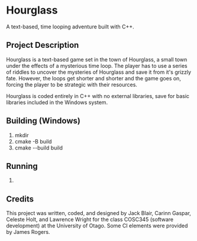 # Hourglass
A text-based, time looping adventure built with C++. 

## Project Description
Hourglass is a text-based game set in the town of Hourglass, a small town under the effects of a mysterious time loop. The player has to use a series of riddles to uncover the mysteries of Hourglass and save it from it's grizzly fate. However, the loops get shorter and shorter and the game goes on, forcing the player to be strategic with their resources. 

Hourglass is coded entirely in C++ with no external libraries, save for basic libraries included in the Windows system.  

## Building (Windows)
1. mkdir
2. cmake -B build
3. cmake --build build

## Running
1. 

## Credits
This project was written, coded, and designed by Jack Blair, Carinn Gaspar, Celeste Holt, and Lawrence Wright for the class COSC345 (software development) at the University of Otago. Some CI elements were provided by James Rogers.
